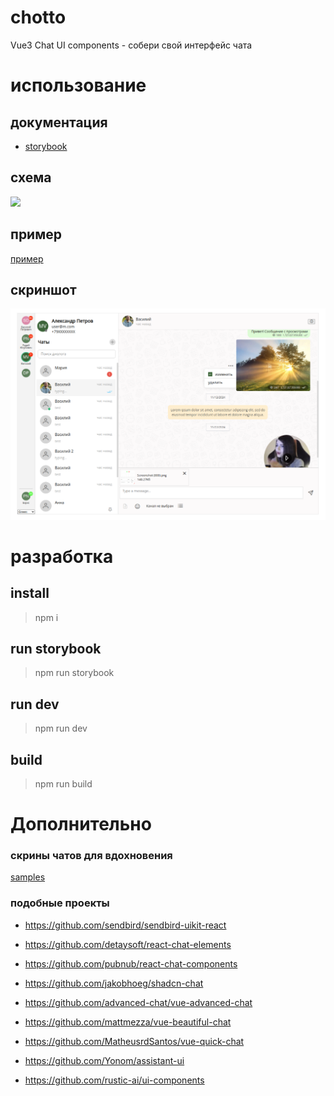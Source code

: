 # chotto
Vue3 Chat UI components - собери свой интерфейс чата

# использование

## документация

- [storybook](https://mobilon-dev.github.io/chotto/)

## схема

![](images/scheme.png)

## пример

[пример](https://github.com/antirek/chotto-sample)

## скриншот

![](images/screenshot7.png)


# разработка


## install

> npm i

## run storybook

> npm run storybook

## run dev

> npm run dev

## build

> npm run build


# Дополнительно

### скрины чатов для вдохновения

[samples](/samples)

### подобные проекты

- https://github.com/sendbird/sendbird-uikit-react

- https://github.com/detaysoft/react-chat-elements

- https://github.com/pubnub/react-chat-components

- https://github.com/jakobhoeg/shadcn-chat

- https://github.com/advanced-chat/vue-advanced-chat

- https://github.com/mattmezza/vue-beautiful-chat

- https://github.com/MatheusrdSantos/vue-quick-chat

- https://github.com/Yonom/assistant-ui

- https://github.com/rustic-ai/ui-components

